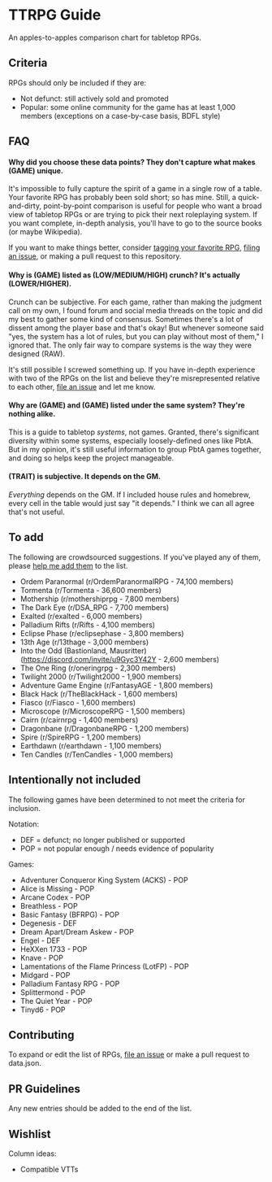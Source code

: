 # TTRPG Guide

An apples-to-apples comparison chart for tabletop RPGs.

## Criteria

RPGs should only be included if they are:

- Not defunct: still actively sold and promoted
- Popular: some online community for the game has at least 1,000 members (exceptions on a case-by-case basis, BDFL style)

## FAQ

#### Why did you choose these data points? They don't capture what makes (GAME) unique.

It's impossible to fully capture the spirit of a game in a single row of a table. Your favorite RPG has probably been sold short; so has mine. Still, a quick-and-dirty, point-by-point comparison is useful for people who want a broad view of tabletop RPGs or are trying to pick their next roleplaying system. If you want complete, in-depth analysis, you'll have to go to the source books (or maybe Wikipedia).

If you want to make things better, consider [tagging your favorite RPG](https://github.com/isaaclyman/ttrpg-guide/issues/3), [filing an issue](https://github.com/isaaclyman/ttrpg-guide/issues/new/choose), or making a pull request to this repository.

#### Why is (GAME) listed as (LOW/MEDIUM/HIGH) crunch? It's actually (LOWER/HIGHER).

Crunch can be subjective. For each game, rather than making the judgment call on my own, I found forum and social media threads on the topic and did my best to gather some kind of consensus. Sometimes there's a lot of dissent among the player base and that's okay! But whenever someone said "yes, the system has a lot of rules, but you can play without most of them," I ignored that. The only fair way to compare systems is the way they were designed (RAW).

It's still possible I screwed something up. If you have in-depth experience with two of the RPGs on the list and believe they're misrepresented relative to each other, [file an issue](https://github.com/isaaclyman/ttrpg-guide/issues/new/choose) and let me know.

#### Why are (GAME) and (GAME) listed under the same system? They're nothing alike.

This is a guide to tabletop *systems*, not games. Granted, there's significant diversity within some systems, especially loosely-defined ones like PbtA. But in my opinion, it's still useful information to group PbtA games together, and doing so helps keep the project manageable.

#### (TRAIT) is subjective. It depends on the GM.

_Everything_ depends on the GM. If I included house rules and homebrew, every cell in the table would just say "it depends." I think we can all agree that's not useful.

## To add

The following are crowdsourced suggestions. If you've played any of them, please [help me add them](https://github.com/isaaclyman/ttrpg-guide/issues/new/choose) to the list.

- Ordem Paranormal (r/OrdemParanormalRPG - 74,100 members)
- Tormenta (r/Tormenta - 36,600 members)
- Mothership (r/mothershiprpg - 7,800 members)
- The Dark Eye (r/DSA_RPG - 7,700 members)
- Exalted (r/exalted - 6,000 members)
- Palladium Rifts (r/Rifts - 4,100 members)
- Eclipse Phase (r/eclipsephase - 3,800 members)
- 13th Age (r/13thage - 3,000 members)
- Into the Odd (Bastionland, Mausritter) (https://discord.com/invite/u9Gyc3Y42Y - 2,600 members)
- The One Ring (r/oneringrpg - 2,300 members)
- Twilight 2000 (r/Twilight2000 - 1,900 members)
- Adventure Game Engine (r/FantasyAGE - 1,800 members)
- Black Hack (r/TheBlackHack - 1,600 members)
- Fiasco (r/Fiasco - 1,600 members)
- Microscope (r/MicroscopeRPG - 1,500 members)
- Cairn (r/cairnrpg - 1,400 members)
- Dragonbane (r/DragonbaneRPG - 1,200 members)
- Spire (r/SpireRPG - 1,200 members)
- Earthdawn (r/earthdawn - 1,100 members)
- Ten Candles (r/TenCandles - 1,000 members)

## Intentionally not included

The following games have been determined to not meet the criteria for inclusion.

Notation:

- DEF = defunct; no longer published or supported
- POP = not popular enough / needs evidence of popularity

Games:

- Adventurer Conqueror King System (ACKS) - POP
- Alice is Missing - POP
- Arcane Codex - POP
- Breathless - POP
- Basic Fantasy (BFRPG) - POP
- Degenesis - DEF
- Dream Apart/Dream Askew - POP
- Engel - DEF
- HeXXen 1733 - POP
- Knave - POP
- Lamentations of the Flame Princess (LotFP) - POP
- Midgard - POP
- Palladium Fantasy RPG - POP
- Splittermond - POP
- The Quiet Year - POP
- Tinyd6 - POP

## Contributing

To expand or edit the list of RPGs, [file an issue](https://github.com/isaaclyman/ttrpg-guide/issues/new/choose) or make a pull request to data.json.

## PR Guidelines

Any new entries should be added to the end of the list.

## Wishlist

Column ideas:

- Compatible VTTs
